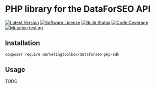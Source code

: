 # PHP library for the DataForSEO API

[![Latest Version][ico-version]][link-packagist]
[![Software License][ico-license]](LICENSE)
[![Build Status][ico-github-actions]][link-github-actions]
[![Code Coverage][ico-code-coverage]][link-code-coverage]
[![Mutation testing][ico-infection]][link-infection]

## Installation

```bash
composer require marketingtoolbox/dataforseo-php-sdk
```

## Usage

TODO

[ico-version]: https://poser.pugx.org/marketingtoolbox/dataforseo-php-sdk/v/stable
[ico-license]: https://poser.pugx.org/marketingtoolbox/dataforseo-php-sdk/license
[ico-github-actions]: https://github.com/marketingtoolbox/dataforseo-php-sdk/workflows/build/badge.svg
[ico-code-coverage]: https://codecov.io/gh/marketingtoolbox/dataforseo-php-sdk/branch/master/graph/badge.svg
[ico-infection]: https://img.shields.io/endpoint?style=flat&url=https%3A%2F%2Fbadge-api.stryker-mutator.io%2Fgithub.com%2Fmarketingtoolbox%2Fdataforseo-php-sdk%2Fmaster

[link-packagist]: https://packagist.org/packages/marketingtoolbox/dataforseo-php-sdk
[link-github-actions]: https://github.com/marketingtoolbox/dataforseo-php-sdk/actions
[link-code-coverage]: https://codecov.io/gh/marketingtoolbox/dataforseo-php-sdk
[link-infection]: https://dashboard.stryker-mutator.io/reports/github.com/marketingtoolbox/dataforseo-php-sdk/master

